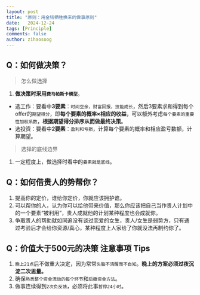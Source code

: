 ```yaml
---
layout: post
title: "原则：用金钱牺牲换来的做事原则"
date:   2024-12-24
tags: [Principle]
comments: false
author: zihaosoog
---
```


## Q：如何做决策？

> 怎么做选择

1. **做决策时采用`费马帕斯卡模型`**。
- 选工作：要看中**3要素**：`时间空余，财富回报，技能成长`，然后3要素求和得到每个offer的`期望得分`，即**每个要素的概率×相应的收益**，可以额外考虑`每个要素的重要性加权系数`，**根据期望得分排序从而做最终决策**。  
- 选投资：要看中**2要素**：`盈利和亏损`，计算每个要素的概率和相应盈亏数额，计算期望。

> 选择的底线边界

1. 一定程度上，做选择时看中的`要素就是底线`。

## Q：如何借贵人的势帮你？

1. 提高你的定价，谁给你定价，你就应该拥护谁。
2. 可以帮你的人，认为你可以给他带来价值，那么你应该把自己当作贵人计划中的一个要素“被利用”，贵人成就他的计划某种程度也会成就你。
3. 争取贵人的帮助就如同追没有谈过恋爱的女生，贵人/女生是弱势方，只有通过考验后才会给你资源/真心，某种程度上人家给了你就没法再制约你了。

## Q：价值大于500元的决策 注意事项 Tips
1. `晚上21点`后不做重大决定，因为常常`头脑不清醒而不自知`。**晚上的方案必须过夜沉淀二次思量。**
2. 确保`熟悉整个资金流动的每个环节`和`后撤资金方法`。
3. 做事连续得到`2次负反馈`，必须将此事`暂停24小时`。
